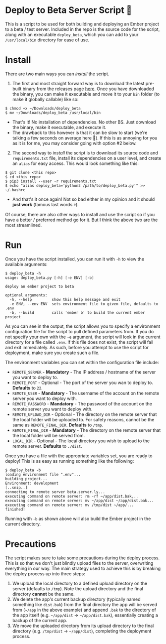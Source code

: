 # Deploy to Beta Server Script 🚀

This is a script to be used for both building and deploying an Ember project to a beta / test server. Included in the repo is the source code for the script, along with an executable `deploy_beta`, which you can add to your `/usr/local/bin` directory for ease of use.

# Install
There are two main ways you can *install* the script. 

1. The first and most straight forward way is to download the latest pre-built binary from the releases page [here](). Once you have downloaded the binary, you can make it executable and move it to your `bin` folder (to make it globally callable) like so:
```
$ chmod +x ~/Downloads/deploy_beta
$ mv ~/Downloads/deploy_beta /usr/local/bin
```
* That's it! No installation of dependencies. No other BS. Just download the binary, make it executable, and execute it. 
* The drawback to this however is that it can be slow to start (we're talking a few seconds on average here 😬). If this is as annoying for you as it is for me, you may consider going with option #2 below. 

2. The second way to *install* the script is to download its source code and `requirements.txt` file, install its dependencies on a user level, and create an `alias` for easy access. This would look something like this:
```
$ git clone <this repo>
$ cd <this repo>
$ pip3 install --user -r requirements.txt
$ echo "alias deploy_beta='python3 /path/to/deploy_beta.py'" >> ~/.bashrc
```
* And that's it once again! Not so bad either in my opinion and it should **just work** (famous last words 💀).

Of course, there are also other ways to install and use the script so if you have a better / preferred method go for it. But I think the above two are the most streamlined.

# Run
Once you have the script installed, you can run it with `-h` to view the available arguments:
```
$ deploy_beta -h
usage: deploy_beta.py [-h] [-e ENV] [-b]

deploy an ember project to beta

optional arguments:
  -h, --help         show this help message and exit
  -e ENV, --env ENV  sets environment file to given file, defaults to .env
  -b, --build        calls 'ember b' to build the current ember project
```
As you can see in the output, the script allows you to specify a environment configuration file for the script to pull defined parameters from. If you do not specify your own with the `-e` argument, the script will look in the current directory for a file called `.env`. If this file does not exist, the script will fail and exit immediately. As such, before you attempt to use the script for deployment, make sure you create such a file. 

The environment variables you can set within the configuration file include:
* `REMOTE_SERVER` - **Mandatory** - The IP address / hostname of the server you want to deploy to.
* `REMOTE_PORT` - Optional - The port of the server you wan to deploy to. **Defaults** to `22`.
* `REMOTE_USER` - **Mandatory** - The username of the account on the remote server you want to deploy with.
* `REMOTE_PASSWORD` - **Mandatory** - The password of the account on the remote server you want to deploy with.
* `REMOTE_UPLOAD_DIR` - Optional - The directory on the remote server that the local folder will be uploaded to. For safety reasons, cannot be the same as `REMOTE_FINAL_DIR`. **Defaults** to `/tmp`.
* `REMOTE_FINAL_DIR` - **Mandatory** - The directory on the remote server that the local folder will be served from.
* `LOCAL_DIR` - Optional - The local directory you wish to upload to the remote server. **Defaults** to `./dist`.

Once you have a file with the appropriate variables set, you are ready to deploy! This is as easy as running something like the following:
```
$ deploy_beta -b
loading environment file ".env"...
building project...
Environment: development
[..snip..]
connecting to remote server beta.server.ly...
executing command on remote server: rm -rf ~/app/dist.bak...
executing command on remote server: mv ~/app/dist ~/app/dist.bak...
executing command on remote server: mv /tmp/dist ~/app/...
finished!
```
Running with `-b` as shown above will also build the Ember project in the current directory.

# Precautions
The script makes sure to take some precautions during the deploy process. This is so that we don't just blindly upload files to the server, overwriting everything in our way. The main strategy used to achieve this is by breaking the deploy process up into three steps:
1. We upload the local directory to a defined upload directory on the server (defaults to `/tmp`). Note the upload directory and the final directory **cannot** be the same.
2. We delete the app's current backup directory (typically named something like `dist.bak`) from the final directory the app will be served from (`~/app` in the above example) and append `.bak` to the directory of the app itself (e.g. `~/app/dist` -> `~/app/dist.bak`), essentially creating a backup of the current app. 
3. We move the uploaded directory from its upload directory to the final directory (e.g. `/tmp/dist` -> `~/app/dist`), completing the deployment process. 
